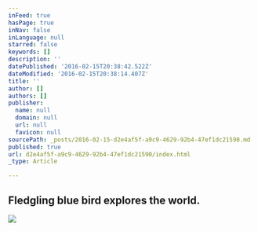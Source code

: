 ```yaml
---
inFeed: true
hasPage: true
inNav: false
inLanguage: null
starred: false
keywords: []
description: ''
datePublished: '2016-02-15T20:38:42.522Z'
dateModified: '2016-02-15T20:38:14.407Z'
title: ''
author: []
authors: []
publisher:
  name: null
  domain: null
  url: null
  favicon: null
sourcePath: _posts/2016-02-15-d2e4af5f-a9c9-4629-92b4-47ef1dc21590.md
published: true
url: d2e4af5f-a9c9-4629-92b4-47ef1dc21590/index.html
_type: Article

---
```

## Fledgling blue bird explores the world.
![](https://the-grid-user-content.s3-us-west-2.amazonaws.com/85dfb606-eae1-4e5e-8551-4884299dd93f.jpg)